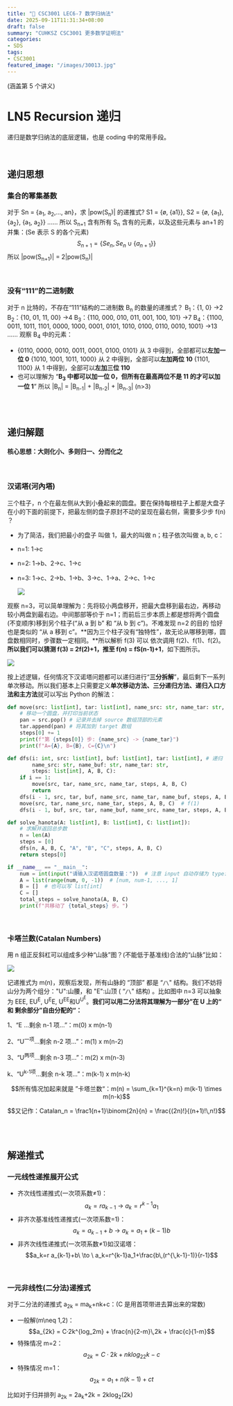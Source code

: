 ```yaml
---
title: "🧮 CSC3001 LEC6-7 数学归纳法"
date: 2025-09-11T11:31:34+08:00
draft: false
summary: "CUHKSZ CSC3001 更多数学证明法"
categories: 
- SDS
tags: 
- CSC3001
featured_image: "/images/30013.jpg"
---
```




(涵盖第 5 个讲义)

# LN5 Recursion 递归

递归是数学归纳法的底层逻辑，也是 coding 中的常用手段。

<br>

## 递归思想

### 集合的幂集基数
对于 Sn = {a<sub>1</sub>, a<sub>2</sub>,..., an}，求 |pow(S<sub>n</sub>)| 的递推式?
S1 = {ø, {a1}}, S2 = {ø, {a<sub>1</sub>}, {a<sub>2</sub>}, {a<sub>1</sub>, a<sub>2</sub>}} ......
所以 S<sub>n+1</sub> 含有所有 S<sub>n</sub> 含有的元素，以及这些元素与 an+1 的并集：(Se 表示 S 的各个元素)$$S_{n+1}=\{{Se_n, Se_n∪\{a_{n+1}\}}\}$$
所以 |pow(S<sub>n+1</sub>)|  = 2|pow(S<sub>n</sub>)| 

<br>


### 没有“111”的二进制数
对于 n 比特的，不存在“111”结构的二进制数 B<sub>n</sub> 的数量的递推式？
B<sub>1</sub>：{1, 0} →2
B<sub>2</sub>：{10, 01, 11, 00} →4
B<sub>3</sub>：{110, 000, 010, 011, 001, 100, 101} →7
B<sub>4</sub>：{1100,  0011, 1011, 1101, 0000, 1000, 0001, 0101, 1010, 0100, 0110, 0010, 1001} →13
......
观察 B<sub>4</sub> 中的元素：

- {0110, 0000, 0010, 0011, 0001, 0100, 0101} 从 3 中得到，全部都可以**左加一位 0**
  {1010, 1001, 1011, 1000} 从 2 中得到，全部可以**左加两位 10**
  {1101, 1100} 从 1 中得到，全部可以**左加三位 110**
- 也可以理解为 “**B<sub>3</sub> 中都可以加一位 0，但所有在最高两位不是 11 的才可以加一位 1**”
所以 |B<sub>n</sub>| = |B<sub>n-1</sub>| + |B<sub>n-2</sub>| + |B<sub>n-3</sub>| (n>3)

<br>

<br>

## 递归解题

#### 核心思想：大则化小、多则归一、分而化之

<br>

### 汉诺塔(河內塔)
三个柱子，n 个在最左侧从大到小叠起来的圆盘。要在保持每根柱子上都是大盘子在小的下面的前提下，把最左侧的盘子原封不动的呈现在最右侧，需要多少步 f(n) ？

- 为了简洁，我们把最小的盘子 叫做 1，最大的叫做 n；柱子依次叫做 a, b, c：

- n=1: 1->c

- n=2: 1->b、2->c、1->c

- n=3: 1->c、2->b、1->b、3->c、1->a、2->c、1->c

  ![](https://i.postimg.cc/pr1hBVg7/hanota-divide-and-conquer.png)

观察 n=3，可以简单理解为：先将较小两盘移开，把最大盘移到最右边，再移动较小两盘到最右边。中间那部等价于 n=1；而前后三步本质上都是想将两个圆盘(不变顺序)移到另个柱子(“从 a 到 b” 和 “从 b 到 c”)。不难发现 n=2 的目的 恰好也是类似的 “从 a 移到 c”。**因为三个柱子没有“独特性”，故无论从哪移到哪，圆盘数相同时，步骤数一定相同。**所以解析 f(3) 可以 依次调用 f(2)、f(1)、f(2)。
**所以我们可以猜测 f(3) = 2f(2)+1，推至 f(n) = fS(n-1)+1**，如下图所示。

![](https://i.postimg.cc/GtpTYTSG/hanota-recursive-tree.png)

按上述逻辑，任何情况下汉诺塔问题都可以递归进行“**三分拆解**”，最后剩下一系列单次移动。所以我们基本上只需要定义**单次移动方法、三分递归方法、递归入口方法和主方法**就可以写出 Python 的解法：

```python
def move(src: list[int], tar: list[int], name_src: str, name_tar: str, steps: list[int], A, B, C):
    # 移动一个圆盘，并打印当前状态
    pan = src.pop() # 记录并去掉 source 数组顶部的元素
    tar.append(pan) # 将其加到 target 数组
    steps[0] += 1
    print(f"第 {steps[0]} 步: {name_src} -> {name_tar}")
    print(f"A={A}, B={B}, C={C}\n")

def dfs(i: int, src: list[int], buf: list[int], tar: list[int], # 递归 f(i)
        name_src: str, name_buf: str, name_tar: str,
        steps: list[int], A, B, C):
    if i == 1:
        move(src, tar, name_src, name_tar, steps, A, B, C)
        return
    dfs(i - 1, src, tar, buf, name_src, name_tar, name_buf, steps, A, B, C)  # f(i-1)
    move(src, tar, name_src, name_tar, steps, A, B, C)  # f(1)
    dfs(i - 1, buf, src, tar, name_buf, name_src, name_tar, steps, A, B, C)  # f(i-1)

def solve_hanota(A: list[int], B: list[int], C: list[int]):
    # 求解并返回总步数
    n = len(A)
    steps = [0]
    dfs(n, A, B, C, "A", "B", "C", steps, A, B, C)
    return steps[0]

if __name__ == "__main__":
    num = int(input("请输入汉诺塔圆盘数量："))  # 注意 input 自动存储为 type:str
    A = list(range(num, 0, -1))  # [num, num-1, ..., 1]
    B = []  # 也可以写 list[int]
    C = []
    total_steps = solve_hanota(A, B, C)
    print(f"共移动了 {total_steps} 步。")
```

<br>

### 卡塔兰数(Catalan Numbers)

用 n 组正反斜杠可以组成多少种“山脉”图？(不能低于基准线)合法的“山脉”比如：

![](https://i.postimg.cc/QCC7WY6j/2025-09-20-10-43-22.png)

记递推式为 m(n)，观察后发现，所有山脉的 “顶部” 都是 “`/\`" 结构。我们不妨将山分为两个组分："U":山腰，和 "E":山顶 ( “`/\`" 结构) 。比如图中 n=3 可以抽象为 EEE, EU<sup>E</sup>, U<sup>E</sup>E, U<sup>EE</sup>和U<sup>U<sup>E</sup></sup>。**我们可以用二分法将其理解为一部分”在 U 上的“ 和 剩余部分”自由分配的“：**

1、“E ...剩余 n-1 项...”：m(0) x m(n-1)

2、“U<sup>一项</sup>...剩余 n-2 项...”：m(1) x m(n-2)

3、“U<sup>两项</sup>...剩余 n-3 项...”：m(2) x m(n-3)

k、“U<sup>k-1项</sup>...剩余 n-k 项...”：m(k-1) x m(n-k)

$$所有情况加起来就是 ”卡塔兰数“：m(n) = \sum_{k=1}^{k=n} m(k-1) \times m(n-k)$$

$$又记作：Catalan_n = \frac1{n+1}\binom{2n}{n} = \frac{(2n)!}{(n+1)!\,n!}$$

<br>

<br>

## 解递推式

### 一元线性递推展开公式
- 齐次线性递推式(一次项系数≠1)：$$a_k=r a_{k-1}\ \to\ a_k=r^{k-1}a_1$$
- 非齐次基准线性递推式(一次项系数=1)：$$a_k = a_{k-1} + b\ \to\ a_k = a_1 + (k-1)b$$
- 非齐次线性递推式(一次项系数≠1)如汉诺塔：$$a_k=r a_{k-1}+b\ \to \ a_k=r^{k-1}a_1+\frac{b\,(r^{\,k-1}-1)}{r-1}$$

<br>

### 一元非线性(二分法)递推式

对于二分法的递推式 a<sub>2k</sub> = ma<sub>k</sub>+nk+c：(C 是用首项带进去算出来的常数)

- 一般解(m\neq 1,2)：$$a_{2k} = C·2k^{log_2m} + \frac{n}{2-m}\,2k + \frac{c}{1-m}$$
- 特殊情况 m=2：$$a_{2k} = C·2k + nklog_22k - c$$
- 特殊情况 m=1：$$a_{2k} = a_1 + n(k-1) + ct$$

比如对于归并排列 a<sub>2k</sub> = 2a<sub>k</sub>+2k = 2klog<sub>2</sub>(2k) 

<br>

